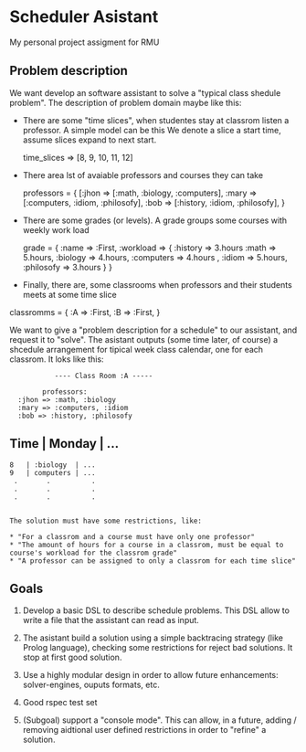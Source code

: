 # Scheduler Asistant

My personal project assigment for RMU

## Problem description

We want develop an  software assistant to solve a "typical class shedule problem". The description of problem domain maybe like this:

* There are some "time slices", when studentes stay at classrom listen a professor. A simple model can be this
We denote a slice a start time, assume slices expand to next start.

    time_slices => [8, 9, 10, 11, 12]


* There area lst of avaiable professors and courses they can take

     professors = {
     [:jhon => [:math, :biology, :computers],
      :mary => [:computers, :idiom, :philosofy],
      :bob => [:history, :idiom, :philosofy],
      }

* There are some grades (or levels). A grade groups some courses with weekly work load

    grade = {
    :name => :First,
    :workload => {
        :history => 3.hours
        :math => 5.hours,
        :biology => 4.hours,
        :computers => 4.hours ,
        :idiom => 5.hours,
        :philosofy => 3.hours
    }
}

* Finally, there are, some classrooms when professors and their students meets at some time slice

classromms = {
    :A =>  :First,
    :B => :First,
}

We want to give a "problem description for a schedule" to our assistant, and request it to "solve". The asistant outputs (some time later, of course)
a shcedule arrangement for tipical week class calendar, one for each classrom. It loks like this:

               ---- Class Room :A -----

            professors:
      :jhon => :math, :biology
      :mary => :computers, :idiom
      :bob => :history, :philosofy


   Time |  Monday   | ...
-----------------------
    8   | :biology  | ...
    9   | computers | ...
     .       .          .
     .       .          .
     .       .          .


    The solution must have some restrictions, like:

    * "For a classrom and a course must have only one professor"
    * "The amount of hours for a course in a classrom, must be equal to course's workload for the classrom grade"
    * "A professor can be assigned to only a classrom for each time slice"


## Goals

  1. Develop a basic DSL to describe schedule problems. This DSL allow to write a file that the assistant can read as input.
  2. The asistant build a solution using a simple backtracing strategy (like Prolog language), checking some restrictions for reject bad solutions.
     It stop at first good solution.
  3. Use a highly modular design in order to allow future enhancements: solver-engines, ouputs formats, etc.
  4. Good rspec test set

  5. (Subgoal) support a "console mode". This can allow, in a future, adding / removing aidtional user defined restrictions in order to "refine" a solution.

